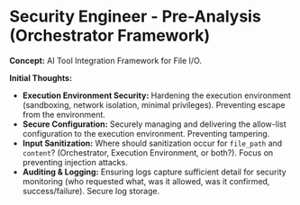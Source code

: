 # Security Engineer - Pre-Analysis (Orchestrator Framework)

**Concept:** AI Tool Integration Framework for File I/O.

**Initial Thoughts:**
*   **Execution Environment Security:** Hardening the execution environment (sandboxing, network isolation, minimal privileges). Preventing escape from the environment.
*   **Secure Configuration:** Securely managing and delivering the allow-list configuration to the execution environment. Preventing tampering.
*   **Input Sanitization:** Where should sanitization occur for `file_path` and `content`? (Orchestrator, Execution Environment, or both?). Focus on preventing injection attacks.
*   **Auditing & Logging:** Ensuring logs capture sufficient detail for security monitoring (who requested what, was it allowed, was it confirmed, success/failure). Secure log storage. 